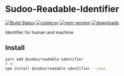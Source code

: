 # Sudoo-Readable-Identifier

[![Build Status](https://travis-ci.com/SudoDotDog/Readable-Identifier.svg?branch=master)](https://travis-ci.com/SudoDotDog/Readable-Identifier)
[![codecov](https://codecov.io/gh/SudoDotDog/Readable-Identifier/branch/master/graph/badge.svg)](https://codecov.io/gh/SudoDotDog/Readable-Identifier)
[![npm version](https://badge.fury.io/js/%40sudoo%2Freadable-identifier.svg)](https://www.npmjs.com/package/@sudoo/readable-identifier)
[![downloads](https://img.shields.io/npm/dm/@sudoo/readable-identifier.svg)](https://www.npmjs.com/package/@sudoo/readable-identifier)

Identifier for human and machine

## Install

```sh
yarn add @sudoo/readable-identifier
# Or
npm install @sudoo/readable-identifier --save
```
